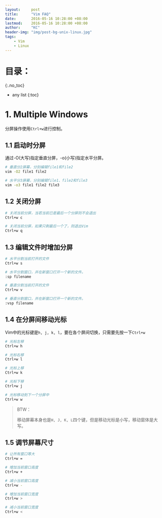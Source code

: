 ```yaml
---
layout:     post
title:      "Vim FAQ"
date:       2016-05-16 10:28:00 +08:00
lastmod: 	2016-05-16 10:28:00 +08:00
author:     "KC"
header-img: "img/post-bg-unix-linux.jpg"
tags:
    - Vim
    - Linux
---
```


# 目录：
{:.no_toc}
* any list
{:toc}

# 1. Multiple Windows

分屏操作使用`Ctrl+w`进行控制。

## 1.1 启动时分屏

通过-O(大写)指定垂直分屏，-o(小写)指定水平分屏。

```bash
# 垂直分2屏幕，分别编辑file1和file2
vim -O2 file1 file2 

# 水平分3屏幕，分别编辑file1、file2和file3
vim -o3 file1 file2 file3
```

## 1.2 关闭分屏

```bash
# 关闭当前分屏，当若当前已是最后一个分屏则不会退出
Ctrl+w c

# 关闭当前分屏，如果只剩最后一个了，则退出Vim
Ctrl+w q
```

## 1.3 编辑文件时增加分屏

```bash
# 水平分割当前打开的文件
Ctrl+w s

# 水平分割窗口，并在新窗口打开一个新的文件。
:sp filename

# 垂直分割当前打开的文件
Ctrl+w v

# 垂直分割窗口，并在新窗口打开一个新的文件。
:vsp filename
```

## 1.4 在分屏间移动光标

Vim中的光标键是`h, j, k, l`，要在各个屏间切换，只需要先按一下`Ctrl+w`

```bash
# 光标左移
Ctrl+w h

# 光标右移
Ctrl+w l

# 光标上移
Ctrl+w k

# 光标下移
Ctrl+w j

# 光标移动到下一个分屏中
Ctrl+w w
```

> BTW：
> 
> 移动屏幕本身也是`H, J, K, L`四个键，但是移动光标是小写，移动窗体是大写。

## 1.5 调节屏幕尺寸

```bash
# 让所有窗口等大
Ctrl+w =

# 增加当前窗口高度
Ctrl+w +

# 减小当前窗口高度
Ctrl+w -

# 增加当前窗口宽度
Ctrl+w >

# 减小当前窗口宽度
Ctrl+w <
```